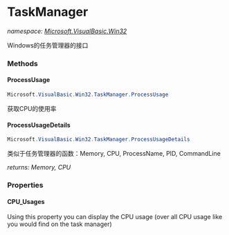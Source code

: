 ﻿# TaskManager
_namespace: <a href="#" onClick="load('/docs/Microsoft.VisualBasic.Win32/index.md')">Microsoft.VisualBasic.Win32</a>_

Windows的任务管理器的接口



### Methods

#### ProcessUsage
```csharp
Microsoft.VisualBasic.Win32.TaskManager.ProcessUsage
```
获取CPU的使用率

#### ProcessUsageDetails
```csharp
Microsoft.VisualBasic.Win32.TaskManager.ProcessUsageDetails
```
类似于任务管理器的函数：Memory, CPU, ProcessName, PID, CommandLine

_returns: Memory, CPU_


### Properties

#### CPU_Usages
Using this property you can display the CPU usage (over all CPU usage like you would find on the task manager)
